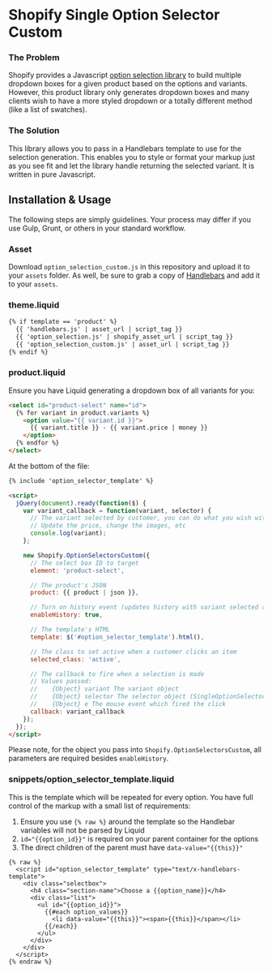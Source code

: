 # Shopify Single Option Selector Custom

### The Problem

Shopify provides a Javascript [option selection library](https://docs.shopify.com/themes/customization/products/use-products-with-multiple-options) to build multiple dropdown boxes for a given product based on the options and variants. However, this product library only generates dropdown boxes and many clients wish to have a more styled dropdown or a totally different method (like a list of swatches).

### The Solution

This library allows you to pass in a Handlebars template to use for the selection generation. This enables you to style or format your markup just as you see fit and let the library handle returning the selected variant. It is written in pure Javascript.

## Installation & Usage

The following steps are simply guidelines. Your process may differ if you use Gulp, Grunt, or others in your standard workflow.

### Asset

Download `option_selection_custom.js` in this repository and upload it to your `assets` folder. As well, be sure to grab a copy of [Handlebars](handlebarsjs.com) and add it to your `assets`.

### theme.liquid

```html
{% if template == 'product' %}
  {{ 'handlebars.js' | asset_url | script_tag }}
  {{ 'option_selection.js' | shopify_asset_url | script_tag }}
  {{ 'option_selection_custom.js' | asset_url | script_tag }}
{% endif %}
```

### product.liquid

Ensure you have Liquid generating a dropdown box of all variants for you:

```html
<select id="product-select" name="id">
  {% for variant in product.variants %}
    <option value="{{ variant.id }}">
      {{ variant.title }} - {{ variant.price | money }}
    </option>
  {% endfor %}
</select>
```

At the bottom of the file:

```html
{% include 'option_selector_template' %}

<script>
  jQuery(document).ready(function($) {
    var variant_callback = function(variant, selector) {
      // The variant selected by customer, you can do what you wish with the object
      // Update the price, change the images, etc
      console.log(variant); 
    };

    new Shopify.OptionSelectorsCustom({
      // The select box ID to target
      element: 'product-select',

      // The product's JSON
      product: {{ product | json }},

      // Turn on history event (updates history with variant selected and updates URL)
      enableHistory: true,

      // The template's HTML
      template: $('#option_selector_template').html(),

      // The class to set active when a customer clicks an item
      selected_class: 'active',

      // The callback to fire when a selection is made
      // Values passed:
      //    {Object} variant The variant object
      //    {Object} selector The selector object (SingleOptionSelectorCustom)
      //    {Object} e The mouse event which fired the click
      callback: variant_callback
    });
  });
</script>
```

Please note, for the object you pass into `Shopify.OptionSelectorsCustom`, all parameters are required besides `enableHistory`.

### snippets/option_selector_template.liquid

This is the template which will be repeated for every option. You have full control of the markup with a small list of requirements:

1. Ensure you use `{% raw %}` around the template so the Handlebar variables will not be parsed by Liquid
2. `id="{{option_id}}"` is required on your parent container for the options
3. The direct children of the parent must have `data-value="{{this}}"`

```
{% raw %}
  <script id="option_selector_template" type="text/x-handlebars-template">
    <div class="selectbox">
      <h4 class="section-name">Choose a {{option_name}}</h4>
      <div class="list">
        <ul id="{{option_id}}">
          {{#each option_values}}
            <li data-value="{{this}}"><span>{{this}}</span></li> 
          {{/each}}
        </ul>
      </div>
    </div>
  </script>
{% endraw %}
```